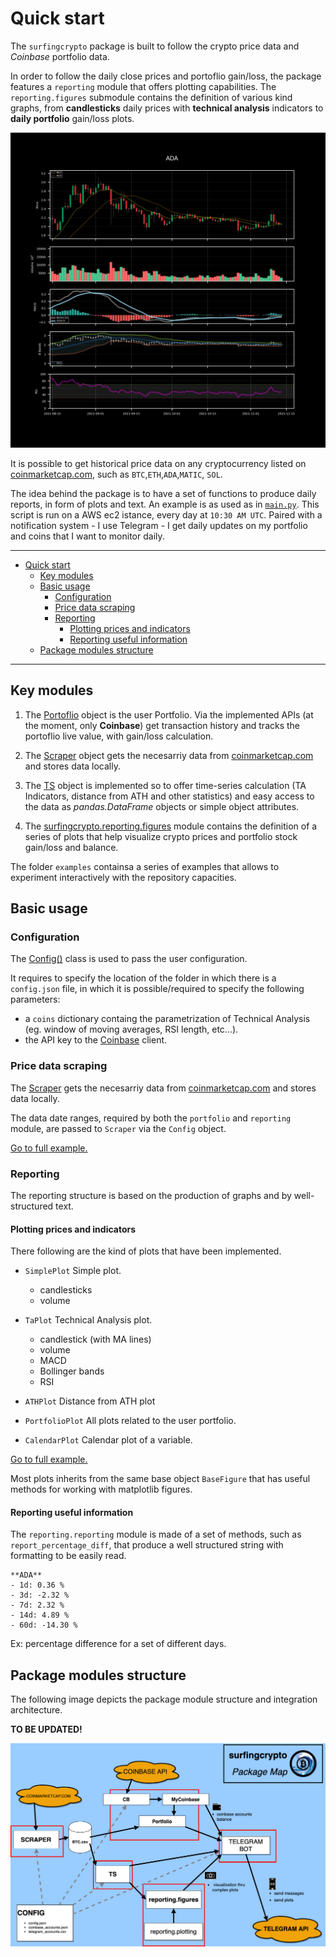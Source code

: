 # Quick start

The `surfingcrypto` package is built to follow the crypto price data and *Coinbase* portfolio data.

In order to follow the daily close prices and portoflio gain/loss, the package features a `reporting` module that offers plotting capabilities. The `reporting.figures` submodule contains the definition of various kind graphs, from **candlesticks** daily prices with **technical analysis** indicators to **daily portfolio** gain/loss plots.

![TA Figure](../images/ta.jpeg)

It is possible to get historical price data on any cryptocurrency listed on [coinmarketcap.com](http://www.coinmarketcap.com), such as `BTC`,`ETH`,`ADA`,`MATIC`, `SOL`.

The idea behind the package is to have a set of functions to produce daily reports, in form of plots and text. An example is as used as in [`main.py`](https://github.com/giocaizzi/surfingcrypto/blob/main/main.py).
This script is run on a AWS ec2 istance, every day at `10:30 AM UTC`. Paired with a notification system - I use Telegram - I get daily updates on my portfolio and coins that I want to monitor daily.

___
- [Quick start](#quick-start)
  - [Key modules](#key-modules)
  - [Basic usage](#basic-usage)
    - [Configuration](#configuration)
    - [Price data scraping](#price-data-scraping)
    - [Reporting](#reporting)
      - [Plotting prices and indicators](#plotting-prices-and-indicators)
      - [Reporting useful information](#reporting-useful-information)
  - [Package modules structure](#package-modules-structure)
___

## Key modules

1. The [Portoflio](../_autosummary/surfingcrypto.portfolio.portfolio.Portfolio.rst) object is the user Portfolio. Via the implemented APIs (at the moment, only **Coinbase**) get transaction history and tracks the portoflio live value, with gain/loss calculation.

2. The [Scraper](../_autosummary/surfingcrypto.scraper.Scraper.rst) object gets the necesarriy data from [coinmarketcap.com](http://www.coinmarketcap.com) and stores data locally. 

3. The [TS](../_autosummary/surfingcrypto.ts.TS.rst) object is implemented so to offer time-series calculation (TA Indicators, distance from ATH and other statistics) and easy access to the data as *pandas.DataFrame* objects or simple object attributes.

4. The [surfingcrypto.reporting.figures](../_autosummary/surfingcrypto.reporting.figures.rst) module contains the definition of a series of plots that help visualize crypto prices and portfolio stock gain/loss and balance.
  
The folder `examples` containsa a series of examples that allows to experiment interactively with the repository capacities.

## Basic usage

### Configuration

The [Config()](../_autosummary/surfingcrypto.config.Config.rst) class is used to pass the user configuration.

It requires to specify the location of the folder in which there is a `config.json` file, in which it is possible/required to specify the following parameters:
* a `coins` dictionary containg the parametrization of Technical Analysis (eg. window of moving averages, RSI length, etc...). 
* the API key to the [Coinbase](https://developers.coinbase.com/) client. 

### Price data scraping

The [Scraper](../_autosummary/surfingcrypto.scraper.Scraper.rst) gets the necesarriy data from [coinmarketcap.com](http://www.coinmarketcap.com) and stores data locally. 

The data date ranges, required by both the `portfolio` and `reporting` module, are passed to `Scraper` via the `Config` object.

[Go to full example.](../examples/scraper.ipynb)

### Reporting 

The reporting structure is based on the production of graphs and by well-structured text.

#### Plotting prices and indicators

There following are the kind of plots that have been implemented.

- `SimplePlot` Simple plot.
  - candlesticks
  - volume

- `TaPlot` Technical Analysis plot. 
  - candlestick (with MA lines)
  - volume
  - MACD 
  - Bollinger bands
  - RSI

- `ATHPlot` Distance from ATH plot

- `PortfolioPlot` All plots related to the user portfolio.
  
- `CalendarPlot` Calendar plot of a variable.

[Go to full example.](../examples/reporting.ipynb)


Most plots inherits from the same base object `BaseFigure` that has useful methods for working with matplotlib figures.

#### Reporting useful information

The `reporting.reporting` module is made of a set of methods, such as `report_percentage_diff`, that produce a well structured string with formatting to be easily read.

```
**ADA**
- 1d: 0.36 %
- 3d: -2.32 %
- 7d: 2.32 %
- 14d: 4.89 %
- 60d: -14.30 %
```
Ex: percentage difference for a set of different days.

## Package modules structure

The following image depicts the package module structure and integration architecture.

**TO BE UPDATED!**

![TA Figure](../images/structure.png)